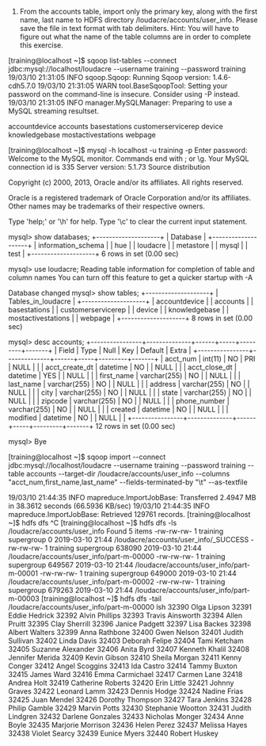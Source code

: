 1. From the accounts table, import only the primary key, along with the first name, last name to
HDFS directory /loudacre/accounts/user_info. Please save the file in text format with tab
delimiters.
Hint: You will have to figure out what the name of the table columns are in order to complete
this exercise.

[training@localhost ~]$ sqoop list-tables --connect jdbc:mysql://localhost/loudacre --username training --password training
19/03/10 21:31:05 INFO sqoop.Sqoop: Running Sqoop version: 1.4.6-cdh5.7.0
19/03/10 21:31:05 WARN tool.BaseSqoopTool: Setting your password on the command-line is insecure. Consider using -P instead.
19/03/10 21:31:05 INFO manager.MySQLManager: Preparing to use a MySQL streaming resultset.

accountdevice
accounts
basestations
customerservicerep
device
knowledgebase
mostactivestations
webpage

[training@localhost ~]$  mysql -h localhost -u training -p
Enter password:
Welcome to the MySQL monitor.  Commands end with ; or \g.
Your MySQL connection id is 335
Server version: 5.1.73 Source distribution

Copyright (c) 2000, 2013, Oracle and/or its affiliates. All rights reserved.

Oracle is a registered trademark of Oracle Corporation and/or its
affiliates. Other names may be trademarks of their respective
owners.

Type 'help;' or '\h' for help. Type '\c' to clear the current input statement.

mysql> show databases;
+--------------------+
| Database           |
+--------------------+
| information_schema |
| hue                |
| loudacre           |
| metastore          |
| mysql              |
| test               |
+--------------------+
6 rows in set (0.00 sec)

mysql> use loudacre;
Reading table information for completion of table and column names
You can turn off this feature to get a quicker startup with -A

Database changed
mysql> show tables;
+--------------------+
| Tables_in_loudacre |
+--------------------+
| accountdevice      |
| accounts           |
| basestations       |
| customerservicerep |
| device             |
| knowledgebase      |
| mostactivestations |
| webpage            |
+--------------------+
8 rows in set (0.00 sec)

mysql> desc accounts;
+----------------+--------------+------+-----+---------+-------+
| Field          | Type         | Null | Key | Default | Extra |
+----------------+--------------+------+-----+---------+-------+
| acct_num       | int(11)      | NO   | PRI | NULL    |       |
| acct_create_dt | datetime     | NO   |     | NULL    |       |
| acct_close_dt  | datetime     | YES  |     | NULL    |       |
| first_name     | varchar(255) | NO   |     | NULL    |       |
| last_name      | varchar(255) | NO   |     | NULL    |       |
| address        | varchar(255) | NO   |     | NULL    |       |
| city           | varchar(255) | NO   |     | NULL    |       |
| state          | varchar(255) | NO   |     | NULL    |       |
| zipcode        | varchar(255) | NO   |     | NULL    |       |
| phone_number   | varchar(255) | NO   |     | NULL    |       |
| created        | datetime     | NO   |     | NULL    |       |
| modified       | datetime     | NO   |     | NULL    |       |
+----------------+--------------+------+-----+---------+-------+
12 rows in set (0.00 sec)

mysql> Bye

[training@localhost ~]$ sqoop import --connect jdbc:mysql://localhost/loudacre --username training --password training --table accounts --target-dir /loudacre/accounts/user_info --columns "acct_num,first_name,last_name" --fields-terminated-by "\t" --as-textfile

19/03/10 21:44:35 INFO mapreduce.ImportJobBase: Transferred 2.4947 MB in 38.3612 seconds (66.5936 KB/sec)
19/03/10 21:44:35 INFO mapreduce.ImportJobBase: Retrieved 129761 records.
[training@localhost ~]$ hdfs dfs ^C
[training@localhost ~]$ hdfs dfs -ls /loudacre/accounts/user_info
Found 5 items
-rw-rw-rw-   1 training supergroup          0 2019-03-10 21:44 /loudacre/accounts/user_info/_SUCCESS
-rw-rw-rw-   1 training supergroup     638090 2019-03-10 21:44 /loudacre/accounts/user_info/part-m-00000
-rw-rw-rw-   1 training supergroup     649567 2019-03-10 21:44 /loudacre/accounts/user_info/part-m-00001
-rw-rw-rw-   1 training supergroup     649000 2019-03-10 21:44 /loudacre/accounts/user_info/part-m-00002
-rw-rw-rw-   1 training supergroup     679263 2019-03-10 21:44 /loudacre/accounts/user_info/part-m-00003
[training@localhost ~]$ hdfs dfs -tail /loudacre/accounts/user_info/part-m-00000
lsh
32390   Olga    Lipson
32391   Eddie   Hedrick
32392   Alvin   Phillips
32393   Travis  Ainsworth
32394   Allen   Pruitt
32395   Clay    Sherrill
32396   Janice  Padgett
32397   Lisa    Backes
32398   Albert  Walters
32399   Anna    Rathbone
32400   Gwen    Nelson
32401   Judith  Sullivan
32402   Linda   Davis
32403   Deborah Felipe
32404   Tami    Ketcham
32405   Suzanne Alexander
32406   Anita   Byrd
32407   Kenneth Khalil
32408   Jennifer        Merida
32409   Kevin   Gibson
32410   Sheila  Morgan
32411   Kenny   Conger
32412   Angel   Scoggins
32413   Ida     Castro
32414   Tammy   Buxton
32415   James   Ward
32416   Emma    Carmichael
32417   Carmen  Lane
32418   Andrea  Holt
32419   Catherine       Roberts
32420   Erin    Little
32421   Johnny  Graves
32422   Leonard Lamm
32423   Dennis  Hodge
32424   Nadine  Frias
32425   Juan    Mendel
32426   Dorothy Thompson
32427   Tara    Jenkins
32428   Philip  Gamble
32429   Marvin  Potts
32430   Stephanie       Wootton
32431   Judith  Lindgren
32432   Darlene Gonzales
32433   Nicholas        Monger
32434   Anne    Boyle
32435   Marjorie        Morrison
32436   Helen   Perez
32437   Melissa Hayes
32438   Violet  Searcy
32439   Eunice  Myers
32440   Robert  Huskey
